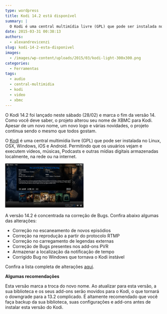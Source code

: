 ```yaml
---
type: wordpress
title: Kodi 14.2 está disponível
summary: |
  O Kodi é uma central multimídia livre (GPL) que pode ser instalada no Linux, OSX, Windows, iOS e Android. Permitindo que os usuários vejam e executem vídeos, músicas, Podcasts e outras mídias digitais armazenadas localmente, na rede ou na internet.
date: 2015-03-31 00:38:13
authors:
  - alexandrevicenzi
slug: kodi-14-2-esta-disponivel
images:
  - /images/wp-content/uploads/2015/03/kodi-light-300x300.png
categories:
  - Ferramentas
tags:
  - audio
  - central-multimidia
  - kodi
  - video
  - xbmc
---
```


O Kodi 14.2 foi lançado neste sábado (28/02) e marca o fim da versão 14. Como você deve saber, o projeto alterou seu nome de XBMC para Kodi. Apesar de um novo nome, um novo logo e várias novidades, o projeto continua sendo o mesmo que todos gostam.

O <a href="http://kodi.tv" target="_blank">Kodi</a> é uma central multimídia livre (GPL) que pode ser instalada no Linux, OSX, Windows, iOS e Android. Permitindo que os usuários vejam e executem vídeos, músicas, Podcasts e outras mídias digitais armazenadas localmente, na rede ou na internet.

<img class=" aligncenter" src="/images/wp-content/uploads/2015/03/kodi-videos.jpg" alt="Kodi Video Screenshot" width="50%" height="50%" />

A versão 14.2 é concentrada na correção de Bugs. Confira abaixo algumas das alterações:
<ul>
	<li>Correção no escaneamento de novos episódios</li>
	<li>Correção na reprodução a partir do protocolo RTMP</li>
	<li>Correção no carregamento de legendas externas</li>
	<li>Correção de Bugs presentes nos add-ons PVR</li>
	<li>Armazenar a localização da notificação de tempo</li>
	<li>Corrigido Bug no Windows que tornava o Kodi instável</li>
</ul>
Confira a lista completa de alterações <a href="http://kodi.tv/kodi-14-2-helix-the-final-translation/" target="_blank">aqui</a>.

<strong>Algumas recomendações</strong>

Esta versão marca a troca do novo nome. Ao atualizar para esta versão, a sua biblioteca e os seus add-ons serão movidos para o Kodi, o que tornará o downgrade para a 13.2 complicado. É altamente recomendado que você faça backup da sua biblioteca, suas configurações e add-ons antes de instalar esta versão do Kodi.
